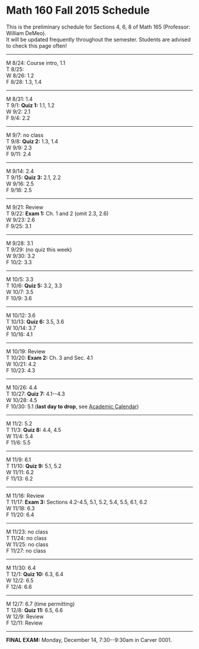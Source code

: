 
# Math 160 Fall 2015 Schedule

This is the preliminary schedule for Sections 4, 6, 8 of Math 165 
(Professor: William DeMeo).  
It will be updated frequently throughout the semester. 
Students are advised to check this page often!

---------------------------------------------------------
M 8/24: Course intro, 1.1  
T 8/25:   
W 8/26: 1.2  
F 8/28: 1.3, 1.4  
<!-- ;  **MLP Review 1: 1.1, 1.2**    -->

---------------------------------------------------------  
M 8/31: 1.4  
T 9/1: **Quiz 1:** 1.1, 1.2  
W 9/2: 2.1  
F 9/4: 2.2  

---------------------------------------------------------  
M 9/7: no class  
T 9/8: **Quiz 2:** 1.3, 1.4  
W 9/9: 2.3  
F 9/11: 2.4  

---------------------------------------------------------  
M 9/14: 2.4  
T 9/15: **Quiz 3:** 2.1, 2.2  
W 9/16: 2.5  
F 9/18: 2.5  

---------------------------------------------------------  
M 9/21: Review  
T 9/22: **Exam 1:** Ch. 1 and 2 (omit 2.3, 2.6)  
W 9/23: 2.6  
F 9/25: 3.1  

---------------------------------------------------------  
M 9/28: 3.1  
T 9/29: (no quiz this week)  
W 9/30: 3.2  
F 10/2: 3.3  

---------------------------------------------------------  
M 10/5: 3.3  
T 10/6: **Quiz 5:** 3.2, 3.3  
W 10/7: 3.5  
F 10/9: 3.6  

---------------------------------------------------------  
M 10/12: 3.6  
T 10/13: **Quiz 6:** 3.5, 3.6  
W 10/14: 3.7  
F 10/16: 4.1

---------------------------------------------------------  
M 10/19: Review  
T 10/20: **Exam 2:** Ch. 3 and Sec. 4.1  
W 10/21: 4.2  
F 10/23: 4.3  

---------------------------------------------------------  
M 10/26: 4.4  
T 10/27: **Quiz 7:** 4.1--4.3  
W 10/28: 4.5  
F 10/30: 5.1  (**last day to drop**, see [Academic Calendar](http://registrar.iastate.edu/calendar/cal-fall5))

---------------------------------------------------------  
M 11/2: 5.2  
T 11/3: **Quiz 8:** 4.4, 4.5  
W 11/4: 5.4  
F 11/6: 5.5  

---------------------------------------------------------  
M 11/9: 6.1  
T 11/10: **Quiz 9:** 5.1, 5.2  
W 11/11: 6.2  
F 11/13: 6.2  

---------------------------------------------------------  
M 11/16: Review  
T 11/17: **Exam 3:** Sections 4.2-4.5, 5.1, 5.2, 5.4, 5.5, 6.1, 6.2  
W 11/18: 6.3  
F 11/20: 6.4  

---------------------------------------------------------  
M 11/23: no class   
T 11/24: no class   
W 11/25: no class   
F 11/27: no class   

---------------------------------------------------------  
M 11/30: 6.4  
T 12/1: **Quiz 10:** 6.3, 6.4  
W 12/2: 6.5  
F 12/4: 6.6  

---------------------------------------------------------  
M 12/7: 6.7  (time permitting)   
T 12/8: **Quiz 11:** 6.5, 6.6  
W 12/9: Review  
F 12/11: Review  

---------------------------------------------------------  
**FINAL EXAM:** Monday, December 14, 7:30--9:30am in Carver 0001.

